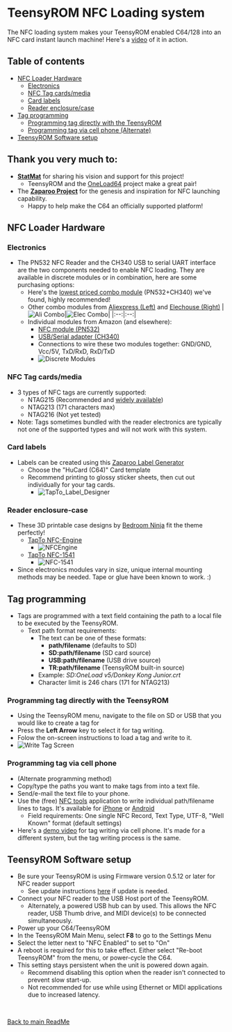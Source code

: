
# TeensyROM NFC Loading system
The NFC loading system makes your TeensyROM enabled C64/128 into an NFC card instant launch machine! Here's a [video](https://www.youtube.com/watch?v=iNfQx2gx0hA) of it in action. 
<BR>

## Table of contents
  * [NFC Loader Hardware](#nfc-loader-hardware)
    + [Electronics](#electronics)
    + [NFC Tag cards/media](#nfc-tag-cards-media)
    + [Card labels](#card-labels)
    + [Reader enclosure/case](#reader-enclosure-case)
  * [Tag programming](#tag-programming)
    + [Programming tag directly with the TeensyROM](#programming-tag-directly-with-the-teensyrom)
    + [Programming tag via cell phone (Alternate)](#programming-tag-via-cell-phone)
  * [TeensyROM Software setup](#teensyrom-software-setup)

## Thank you very much to:
* [**StatMat**](https://github.com/Stat-Mat) for sharing his vision and support for this project! 
  * TeensyROM and the [OneLoad64](https://www.youtube.com/watch?v=lz0CJbkplj0) project make a great pair!
* The [**Zaparoo Project**](https://github.com/ZaparooProject/zaparoo-core) for the genesis and inspiration for NFC launching capability.  
  * Happy to help make the C64 an officially supported platform! 

## NFC Loader Hardware

### Electronics
* The PN532 NFC Reader and the CH340 USB to serial UART interface are the two components needed to enable NFC loading.  They are available in discrete modules or in combination, here are some purchasing options:
  * Here's the [lowest priced combo module](https://www.aliexpress.us/item/3256806111642889.html) (PN532+CH340) we've found, highly recommended!
  * Other combo modules from [Aliexpress (Left)](https://www.aliexpress.us/item/3256806140123574.html) and [Elechouse (Right)](https://www.elechouse.com/product/pn532-nfc-usb-module/)
    |![Ali Combo](/media/NFC/Ali_Combo.jpg)|![Elec Combo](/media/NFC/Elec_Combo.jpg)| 
    |:--:|:--:|
  * Individual modules from Amazon (and elsewhere):
    * [NFC module (PN532)](https://www.amazon.com/gp/product/B01I1J17LC)
    * [USB/Serial adapter (CH340)](https://www.amazon.com/gp/product/B00LZV1G6K)
    * Connections to wire these two modules together: GND/GND, Vcc/5V, TxD/RxD, RxD/TxD
    * ![Discrete Modules](/media/NFC/Discrete_Top_Bot.webp)

### NFC Tag cards/media
* 3 types of NFC tags are currently supported:
  * NTAG215 (Recommended and [widely available](https://www.amazon.com/dp/B074M9J5L3))
  * NTAG213 (171 characters max)
  * NTAG216 (Not yet tested)
* Note: Tags sometimes bundled with the reader electronics are typically not one of the supported types and will not work with this system.

### Card labels
* Labels can be created using this [Zaparoo Label Generator](https://design.zaparoo.org/)
  * Choose the "HuCard (C64)" Card template
  * Recommend printing to glossy sticker sheets, then cut out individually for your tag cards.
    * ![TapTo_Label_Designer](/media/NFC/TapTo_Label_Designer.webp)

### Reader enclosure-case
* These 3D printable case designs by [Bedroom Ninja](https://www.printables.com/@bedroom_ninj_1665215) fit the theme perfectly!
  * [TapTo NFC-Engine](https://www.printables.com/model/737533-tapto-nfc-engine)
    * ![NFCEngine](/media/NFC/NFC_Engine.jpg)
  * [TapTo NFC-1541](https://www.printables.com/model/791580-tapto-nfc-1541)
    * ![NFC-1541](/media/NFC/NFC_1541.jpg)
* Since electronics modules vary in size, unique internal mounting methods may be needed. Tape or glue have been known to work. :)

## Tag programming
* Tags are programmed with a text field containing the path to a local file to be executed by the TeensyROM.
  * Text path format requirements:
    * The text can be one of these formats:
      * **path/filename** (defaults to SD)
      * **SD:path/filename** (SD card source)
      * **USB:path/filename** (USB drive source)
      * **TR:path/filename** (TeensyROM built-in source)
    * Example: *SD:OneLoad v5/Donkey Kong Junior.crt*
    * Character limit is 246 chars (171 for NTAG213)

### Programming tag directly with the TeensyROM
  * Using the TeensyROM menu, navigate to the file on SD or USB that you would like to create a tag for
  * Press the **Left Arrow** key to select it for tag writing.
  * Folow the on-screen instructions to load a tag and write to it.
  * ![Write Tag Screen](/media/NFC/Write_Tag.jpg)

### Programming tag via cell phone
  * (Alternate programming method)
  * Copy/type the paths you want to make tags from into a text file.
  * Send/e-mail the text file to your phone.
  * Use the (free) [NFC tools](https://www.wakdev.com/en/) application to write individual path/filename lines to tags.  It's available for [iPhone](https://itunes.apple.com/us/app/nfc-tools/id1252962749) or [Android](https://play.google.com/store/apps/details?id=com.wakdev.wdnfc)
    * Field requirements: One single NFC Record, Text Type, UTF-8, "Well Known" format  (default settings)
  * Here's a [demo video](https://youtu.be/YwQviLwWHYM?t=663) for tag writing via cell phone. It's made for a different system, but the tag writing process is the same.

## TeensyROM Software setup
* Be sure your TeensyROM is using Firmware version 0.5.12 or later for NFC reader support
  * See update instructions [here](General_Usage.md#firmware-updates) if update is needed.
* Connect your NFC reader to the USB Host port of the TeensyROM.
  * Alternately, a powered USB hub can by used.  This allows the NFC reader, USB Thumb drive, and MIDI device(s) to be connected simultaneously.
* Power up your C64/TeensyROM
* In the TeensyROM Main Menu, select **F8** to go to the Settings Menu
* Select the letter next to "NFC Enabled" to set to "On"
* A reboot is required for this to take effect.  Either select "Re-boot TeensyROM" from the menu, or power-cycle the C64.
* This setting stays persistent when the unit is powered down again.
  * Recommend disabling this option when the reader isn't connected to prevent slow start-up.
  * Not recommended for use while using Ethernet or MIDI applications due to increased latency.

<br>

[Back to main ReadMe](/README.md)